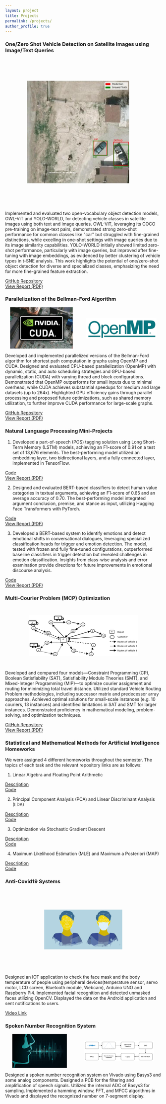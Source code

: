 ```yaml
---
layout: project
title: Projects
permalink: /projects/
author_profile: true
---
```


### One/Zero Shot Vehicle Detection on Satellite Images using Image/Text Queries

<img src="../images/mlcv.JPG" alt="MCP" style="transform: scale(0.7);" />

Implemented and evaluated two open-vocabulary object detection models, OWL-ViT and YOLO-WORLD, for detecting vehicle classes in satellite images using both text and image queries. OWL-ViT, leveraging its COCO pre-training on image-text pairs, demonstrated strong zero-shot performance for common classes like "car" but struggled with fine-grained distinctions, while excelling in one-shot settings with image queries due to its image similarity capabilities. YOLO-WORLD initially showed limited zero-shot performance, particularly with image queries, but improved after fine-tuning with image embeddings, as evidenced by better clustering of vehicle types in t-SNE analysis. This work highlights the potential of one/zero-shot object detection for diverse and specialized classes, emphasizing the need for more fine-grained feature extraction.

[GitHub Repository](https://github.com/pelinsuacar/MLCV_project)  
[View Report (PDF)](https://github.com/pelinsuacar/MLCV_project/blob/main/MLCV_PROJECT_REPORT_PELINSU_ACAR.pdf)


### Parallelization of the Bellman-Ford Algorithm

<div style="display: flex; justify-content: space-around; align-items: center; gap: 10px;">
  <img src="../images/cuda.JPG" alt="CUDA Implementation" style="width: 40%; height: auto;" />
  <img src="../images/openmp.JPG" alt="OpenMP Implementation" style="width: 45%; height: auto;" />
</div>

Developed and implemented parallelized versions of the Bellman-Ford algorithm for shortest path computation in graphs using OpenMP and CUDA. Designed and evaluated CPU-based parallelization (OpenMP) with dynamic, static, and auto scheduling strategies and GPU-based parallelization (CUDA) with varying thread and block configurations. Demonstrated that OpenMP outperforms for small inputs due to minimal overhead, while CUDA achieves substantial speedups for medium and large datasets (up to 264x). Highlighted GPU efficiency gains through parallel processing and proposed future optimizations, such as shared memory utilization, to further improve CUDA performance for large-scale graphs.

[GitHub Repository](https://github.com/pelinsuacar/parallel_bellman_ford_implementation)  
[View Report (PDF)](https://github.com/pelinsuacar/parallel_bellman_ford_implementation/blob/main/pelinsu_acar_project_report.pdf)

### Natural Language Processing Mini-Projects

1) Developed a part-of-speech (POS) tagging solution using Long Short-Term Memory (LSTM) models, achieving an F1-score of 0.91 on a test set of 13,676 elements. The best-performing model utilized an embedding layer, two bidirectional layers, and a fully connected layer, implemented in TensorFlow.

[Code](https://github.com/pelinsuacar/NLP_Projects/blob/main/Assignment1.ipynb)  
[View Report (PDF)](https://github.com/pelinsuacar/NLP_Projects/blob/main/NLP_A1.pdf)
   
2) Designed and evaluated BERT-based classifiers to detect human value categories in textual arguments, achieving an F1-score of 0.65 and an average accuracy of 0.70. The best-performing model integrated argument conclusion, premise, and stance as input, utilizing Hugging Face Transformers with PyTorch.

[Code](https://github.com/pelinsuacar/NLP_Projects/blob/main/Assignment2.ipynb)  
[View Report (PDF)](https://github.com/pelinsuacar/NLP_Projects/blob/main/NLP_A2.pdf)
   
3) Developed a BERT-based system to identify emotions and detect emotional shifts in conversational dialogues, leveraging specialized classification heads for trigger and emotion detection. The model, tested with frozen and fully fine-tuned configurations, outperformed baseline classifiers in trigger detection but revealed challenges in emotion classification. Insights from class-wise analysis and error examination provide directions for future improvements in emotional discourse analysis.

[Code](https://github.com/pelinsuacar/NLP_Projects/blob/main/NLP_project_Acar_Carkaxhia_Diaconu_Korsten.ipynb)  
[View Report (PDF)](https://github.com/pelinsuacar/NLP_Projects/blob/main/NLP_project_report_Acar_Carkaxhia_Diaconu_Korsten.pdf)

### Multi-Courier Problem (MCP) Optimization

<img src="../images/cdmo.png" alt="MCP" style="transform: scale(0.7);" />

Developed and compared four models—Constraint Programming (CP), Boolean Satisfiability (SAT), Satisfiability Modulo Theories (SMT), and Mixed-Integer Programming (MIP)—to optimize courier assignment and routing for minimizing total travel distance. Utilized standard Vehicle Routing Problem methodologies, including successor matrix and predecessor array approaches. Achieved optimal solutions for small-scale instances (e.g. 10 couriers, 13 instances) and identified limitations in SAT and SMT for larger instances. Demonstrated proficiency in mathematical modeling, problem-solving, and optimization techniques.
  
[GitHub Repository](https://github.com/pelinsuacar/CDMO_Project)  
[View Report (PDF)](https://github.com/pelinsuacar/CDMO_Project/blob/main/CDMO_Project_Report.pdf)

### Statistical and Mathematical Methods for Artificial Intelligence Homeworks

We were assigned 4 different homeworks throughout the semester. The topics of each task and the relevant repository links are as follows:

1) Linear Algebra and Floating Point Arithmetic
   
[Description](https://github.com/pelinsuacar/statistical_and_math_methods_for_AI_HW/blob/main/HW1_Linear_Algebra_Floating_Point.pdf)  
[Code](https://github.com/pelinsuacar/statistical_and_math_methods_for_AI_HW/blob/main/HW1_Statistical_and_Math_Exam.ipynb)

2) Principal Component Analysis (PCA) and Linear Discriminant Analysis (LDA)
   
[Description](https://github.com/pelinsuacar/statistical_and_math_methods_for_AI_HW/blob/main/HW2_PCA_LDA.pdf)  
[Code](https://github.com/pelinsuacar/statistical_and_math_methods_for_AI_HW/blob/main/HW2_Statistical_and_Math_Exam.ipynb)

3) Optimization via Stochastic Gradient Descent
   
[Description](https://github.com/pelinsuacar/statistical_and_math_methods_for_AI_HW/blob/main/HW3_Optimization_GD.pdf)  
[Code](https://github.com/pelinsuacar/statistical_and_math_methods_for_AI_HW/blob/main/HW3_Statistical_and_Math_Exam.ipynb)

4) Maximum Likelihood Estimation (MLE) and Maximum a Posteriori (MAP)
   
[Description](https://github.com/pelinsuacar/statistical_and_math_methods_for_AI_HW/blob/main/HW4_MLA_MPA.pdf)  
[Code](https://github.com/pelinsuacar/statistical_and_math_methods_for_AI_HW/blob/main/HW4_Statistical_and_Math_Exam.ipynb)

### Anti-Covid19 Systems

<img src="../images/facemask.JPG" alt="Face Mask Detection" style="transform: scale(0.5);" />

Designed an IOT application to check the face mask and the body temperature of people using peripheral devices(temperature sensor, servo motor, LCD screen, Bluetooth module, Webcam), Arduino UNO and Raspberry Pi4. Implemented facial recognition and detected unmasked faces utilizing OpenCV. Displayed the data on the Android application and sent notifications to users.

[Video Link](https://www.youtube.com/watch?v=Hjg5IJv0Vv4) 

### Spoken Number Recognition System

<div style="display: flex; justify-content: space-around; align-items: center; gap: 10px;">
  <img src="../images/speechsignal.jpg" alt="speech signal" style="width: 35%; height: auto;" />
  <img src="../images/spokennumberrecognition.png" alt="spoken number recognition" style="width: 45%; height: auto;" />
</div>

Designed a spoken number recognition system on Vivado using Basys3 and some analog components. Designed a PCB for the filtering and amplification of speech signals. Utilized the internal ADC of Basys3 for sampling. Implemented a hamming window, FFT, and MFCC algorithms in Vivado and displayed the recognized number on 7-segment display. 


